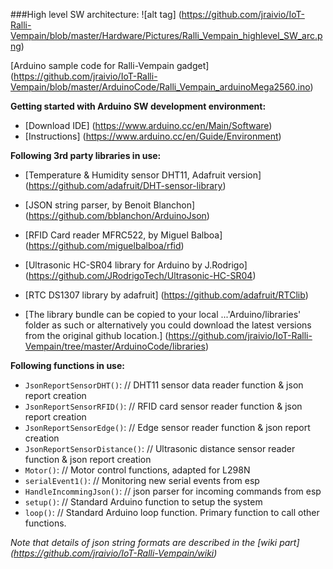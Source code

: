 

###High level SW architecture:
![alt tag] (https://github.com/jraivio/IoT-Ralli-Vempain/blob/master/Hardware/Pictures/Ralli_Vempain_highlevel_SW_arc.png)

[Arduino sample code for Ralli-Vempain gadget] (https://github.com/jraivio/IoT-Ralli-Vempain/blob/master/ArduinoCode/Ralli_Vempain_arduinoMega2560.ino)

**Getting started with Arduino SW development environment:**    
- [Download IDE] (https://www.arduino.cc/en/Main/Software)    
- [Instructions] (https://www.arduino.cc/en/Guide/Environment)     

**Following 3rd party libraries in use:**   
- [Temperature & Humidity sensor DHT11, Adafruit version] (https://github.com/adafruit/DHT-sensor-library)     
- [JSON string parser, by Benoit Blanchon] (https://github.com/bblanchon/ArduinoJson)    
- [RFID Card reader MFRC522, by Miguel Balboa] (https://github.com/miguelbalboa/rfid)    
- [Ultrasonic HC-SR04 library for Arduino by J.Rodrigo] (https://github.com/JRodrigoTech/Ultrasonic-HC-SR04)    
- [RTC DS1307 library by adafruit] (https://github.com/adafruit/RTClib)    

- [The library bundle can be copied to your local ...'Arduino/libraries' folder as such or alternatively you could download the latest versions from the original github location.] (https://github.com/jraivio/IoT-Ralli-Vempain/tree/master/ArduinoCode/libraries)     

**Following functions in use:**  
- `JsonReportSensorDHT()`: // DHT11 sensor data reader function & json report creation    
- `JsonReportSensorRFID()`: // RFID card sensor reader function & json report creation    
- `JsonReportSensorEdge()`: // Edge sensor reader function & json report creation    
- `JsonReportSensorDistance()`: // Ultrasonic distance sensor reader function & json report creation    
- `Motor()`:  // Motor control functions, adapted for L298N    
- `serialEvent1()`: // Monitoring new serial events from esp  
- `HandleIncommingJson()`: // json parser for incoming commands from esp    
- `setup()`: // Standard Arduino function to setup the system    
- `loop()`: // Standard Arduino loop function. Primary function to call other functions.   

_Note that details of json string formats are described in the [wiki part] (https://github.com/jraivio/IoT-Ralli-Vempain/wiki)_  



